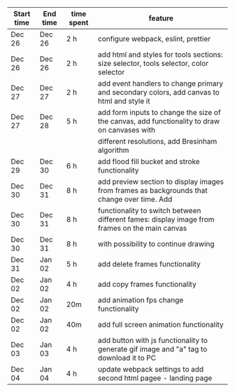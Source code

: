| Start time | End time | time spent | feature                                                                                       |
| ---------- | -------- | ---------- | --------------------------------------------------------------------------------------------- |
| Dec 26     | Dec 26   | 2 h        | configure webpack, eslint, prettier                                                           |
| Dec 26     | Dec 26   | 2 h        | add html and styles for tools sections: size selector, tools selector, color selector         |
| Dec 27     | Dec 27   | 2 h        | add event handlers to change primary and secondary colors, add canvas to html and style it    |
| Dec 27     | Dec 28   | 5 h        | add form inputs to change the size of the canvas, add functionality to draw on canvases with  |
|            |          |            | different resolutions, add Bresinham algorithm                                                |
| Dec 29     | Dec 30   | 6 h        | add flood fill bucket and stroke functionality                                                |
| Dec 30     | Dec 31   | 8 h        | add preview section to display images from frames as backgrounds that change over time. Add   |
| Dec 30     | Dec 31   | 8 h        | functionality to switch between different fames: display image from frames on the main canvas |
| Dec 30     | Dec 31   | 8 h        | with possibility to continue drawing                                                          |
| Dec 31     | Jan 02   | 5 h        | add delete frames functionality                                                               |
| Dec 02     | Jan 02   | 4 h        | add copy frames functionality                                                                 |
| Dec 02     | Jan 02   | 20m        | add animation fps change functionality                                                        |
| Dec 02     | Jan 02   | 40m        | add full screen animation functionality                                                       |
| Dec 03     | Jan 03   | 4 h        | add button with js functionality to generate gif image and "a" tag to download it to PC       |
| Dec 04     | Jan 04   | 4 h        | update webpack settings to add second html pagee - landing page                               |
